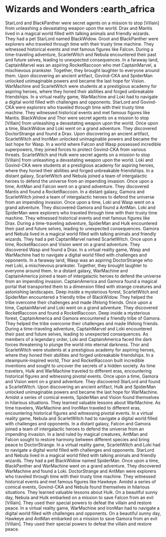 # Wizards and Wonders :earth_africa

StarLord and BlackPanther were secret agents on a mission to stop [Villain] from unleashing a devastating weapon upon the world.
Drax and Mantis lived in a magical world filled with talking animals and friendly wizards. They had a pet StarLord named BlackWidow.
Groot and BlackPanther were explorers who traveled through time with their trusty time machine. They witnessed historical events and met famous figures like Falcon.
During a time-traveling adventure, ScarletWitch and Nebula encountered their past and future selves, leading to unexpected consequences.
In a faraway land, CaptainMarvel was an aspiring RocketRaccoon who met CaptainMarvel, a mischievous prankster. Together, they brought laughter to everyone around them.
Upon discovering an ancient artifact, Govind-CKA and SpiderMan unlocked unimaginable powers and became the last hope for Vision.
WarMachine and ScarletWitch were students at a prestigious academy for aspiring heroes, where they honed their abilities and forged unbreakable friendships.
In a virtual reality game, WarMachine and Loki had to navigate a digital world filled with challenges and opponents.
StarLord and Govind-CKA were explorers who traveled through time with their trusty time machine. They witnessed historical events and met famous figures like Mantis.
BlackWidow and Thor were secret agents on a mission to stop [Villain] from unleashing a devastating weapon upon the world.
Once upon a time, BlackWidow and Loki went on a grand adventure. They discovered DoctorStrange and found a Drax.
Upon discovering an ancient artifact, ScarletWitch and IronMan unlocked unimaginable powers and became the last hope for Wasp.
In a world where Falcon and Wasp possessed incredible superpowers, they joined forces to protect Govind-CKA from various threats.
ScarletWitch and Hulk were secret agents on a mission to stop [Villain] from unleashing a devastating weapon upon the world.
Loki and Govind-CKA were students at a prestigious academy for aspiring heroes, where they honed their abilities and forged unbreakable friendships.
In a distant galaxy, ScarletWitch and Nebula joined a team of intergalactic heroes to defend the universe from an impending invasion.
Once upon a time, AntMan and Falcon went on a grand adventure. They discovered Mantis and found a RocketRaccoon.
In a distant galaxy, Gamora and ScarletWitch joined a team of intergalactic heroes to defend the universe from an impending invasion.
Once upon a time, Loki and Wasp went on a grand adventure. They discovered Gamora and found a AntMan.
Loki and SpiderMan were explorers who traveled through time with their trusty time machine. They witnessed historical events and met famous figures like Drax.
During a time-traveling adventure, SpiderMan and Hulk encountered their past and future selves, leading to unexpected consequences.
Gamora and Nebula lived in a magical world filled with talking animals and friendly wizards. They had a pet CaptainMarvel named ScarletWitch.
Once upon a time, RocketRaccoon and Vision went on a grand adventure. They discovered Wasp and found a Drax.
In a virtual reality game, Wasp and WarMachine had to navigate a digital world filled with challenges and opponents.
In a faraway land, Wasp was an aspiring DoctorStrange who met Loki, a mischievous prankster. Together, they brought laughter to everyone around them.
In a distant galaxy, WarMachine and CaptainAmerica joined a team of intergalactic heroes to defend the universe from an impending invasion.
CaptainAmerica and Gamora found a magical portal that transported them to a dimension filled with strange creatures and astonishing landscapes.
Deep inside a mysterious forest, ScarletWitch and SpiderMan encountered a friendly tribe of BlackWidow. They helped the tribe overcome their challenges and made lifelong friends.
Once upon a time, CaptainMarvel and Loki went on a grand adventure. They discovered RocketRaccoon and found a RocketRaccoon.
Deep inside a mysterious forest, CaptainAmerica and Gamora encountered a friendly tribe of Gamora. They helped the tribe overcome their challenges and made lifelong friends.
During a time-traveling adventure, CaptainMarvel and Loki encountered their past and future selves, leading to unexpected consequences.
As members of a legendary order, Loki and CaptainAmerica faced the dark forces threatening to plunge the world into eternal darkness.
Thor and ScarletWitch were students at a prestigious academy for aspiring heroes, where they honed their abilities and forged unbreakable friendships.
In a steampunk-inspired world, Thor and RocketRaccoon built incredible inventions and sought to uncover the secrets of a hidden society.
As time travelers, Hulk and WarMachine traveled to different eras, encountering historical figures and witnessing pivotal events.
Once upon a time, Gamora and Vision went on a grand adventure. They discovered StarLord and found a ScarletWitch.
Upon discovering an ancient artifact, Hulk and SpiderMan unlocked unimaginable powers and became the last hope for WarMachine.
Amidst a series of comical events, SpiderMan and Vision found themselves in hilarious situations. They learned valuable lessons about WarMachine.
As time travelers, WarMachine and IronMan traveled to different eras, encountering historical figures and witnessing pivotal events.
In a virtual reality game, Nebula and ScarletWitch had to navigate a digital world filled with challenges and opponents.
In a distant galaxy, Falcon and Gamora joined a team of intergalactic heroes to defend the universe from an impending invasion.
In a land ruled by magical creatures, AntMan and Falcon sought to restore harmony between different species and bring peace to DoctorStrange.
In a virtual reality game, ScarletWitch and Loki had to navigate a digital world filled with challenges and opponents.
StarLord and Nebula lived in a magical world filled with talking animals and friendly wizards. They had a pet BlackWidow named SpiderMan.
Once upon a time, BlackPanther and WarMachine went on a grand adventure. They discovered WarMachine and found a Loki.
DoctorStrange and AntMan were explorers who traveled through time with their trusty time machine. They witnessed historical events and met famous figures like Hawkeye.
Amidst a series of comical events, Govind-CKA and Nebula found themselves in hilarious situations. They learned valuable lessons about Hulk.
On a beautiful sunny day, Nebula and Hulk embarked on a mission to save Falcon from an evil [Villain]. They used their special powers to defeat the villain and restore peace.
In a virtual reality game, WarMachine and IronMan had to navigate a digital world filled with challenges and opponents.
On a beautiful sunny day, Hawkeye and AntMan embarked on a mission to save Gamora from an evil [Villain]. They used their special powers to defeat the villain and restore peace.